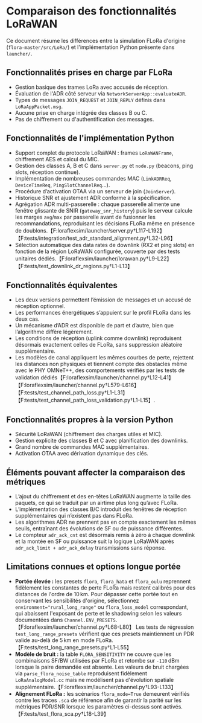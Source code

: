 # Comparaison des fonctionnalités LoRaWAN

Ce document résume les différences entre la simulation FLoRa d'origine
(`flora-master/src/LoRa/`) et l'implémentation Python présente dans `launcher/`.

## Fonctionnalités prises en charge par FLoRa

- Gestion basique des trames LoRa avec accusés de réception.
- Évaluation de l'ADR côté serveur via `NetworkServerApp::evaluateADR`.
- Types de messages ``JOIN_REQUEST`` et ``JOIN_REPLY`` définis dans
  `LoRaAppPacket.msg`.
- Aucune prise en charge intégrée des classes B ou C.
- Pas de chiffrement ou d'authentification des messages.

## Fonctionnalités de l'implémentation Python

- Support complet du protocole LoRaWAN : frames ``LoRaWANFrame``,
  chiffrement AES et calcul du MIC.
- Gestion des classes A, B et C dans `server.py` et `node.py` (beacons,
  ping slots, réception continue).
- Implémentation de nombreuses commandes MAC
  (``LinkADRReq``, ``DeviceTimeReq``, ``PingSlotChannelReq``…).
- Procédure d’activation OTAA via un serveur de join (`JoinServer`).
- Historique SNR et ajustement ADR conforme à la spécification.
- Agrégation ADR multi-passerelle : chaque passerelle alimente une fenêtre
  glissante de SNIR (`gateway_snr_history`) puis le serveur calcule les
  marges `avg`/`max` par passerelle avant de fusionner les recommandations,
  reproduisant les décisions FLoRa même en présence de doublons.【F:loraflexsim/launcher/server.py†L117-L192】【F:tests/integration/test_adr_standard_alignment.py†L32-L96】
- Sélection automatique des data rates de downlink (RX2 et ping slots) en
  fonction de la région LoRaWAN configurée, couverte par des tests unitaires
  dédiés.【F:loraflexsim/launcher/lorawan.py†L9-L22】【F:tests/test_downlink_dr_regions.py†L1-L13】

## Fonctionnalités équivalentes

- Les deux versions permettent l’émission de messages et un accusé de
  réception optionnel.
- Les performances énergétiques s’appuient sur le profil FLoRa dans les
  deux cas.
- Un mécanisme d’ADR est disponible de part et d’autre, bien que
  l’algorithme diffère légèrement.
- Les conditions de réception (uplink comme downlink) reproduisent
  désormais exactement celles de FLoRa, sans suppression aléatoire
  supplémentaire.
- Les modèles de canal appliquent les mêmes courbes de perte, rejettent les
  distances non physiques et tiennent compte des obstacles même avec le PHY
  OMNeT++, des comportements vérifiés par les tests de validation
  dédiés【F:loraflexsim/launcher/channel.py†L12-L41】【F:loraflexsim/launcher/channel.py†L579-L616】【F:tests/test_channel_path_loss.py†L1-L31】【F:tests/test_channel_path_loss_validation.py†L1-L15】.

## Fonctionnalités propres à la version Python

- Sécurité LoRaWAN (chiffrement des charges utiles et MIC).
- Gestion explicite des classes B et C avec planification des downlinks.
- Grand nombre de commandes MAC supplémentaires.
- Activation OTAA avec dérivation dynamique des clés.

## Éléments pouvant affecter la comparaison des métriques

- L’ajout du chiffrement et des en-têtes LoRaWAN augmente la taille des
  paquets, ce qui se traduit par un airtime plus long qu’avec FLoRa.
- L’implémentation des classes B/C introduit des fenêtres de réception
  supplémentaires qui n’existent pas dans FLoRa.
- Les algorithmes ADR ne prennent pas en compte exactement les mêmes
  seuils, entraînant des évolutions de SF ou de puissance différentes.
- Le compteur `adr_ack_cnt` est désormais remis à zéro à chaque downlink
  et la montée en SF ou puissance suit la logique LoRaWAN après
  `adr_ack_limit + adr_ack_delay` transmissions sans réponse.

## Limitations connues et options longue portée

- **Portée élevée :** les presets `flora`, `flora_hata` et `flora_oulu` reprennent fidèlement les constantes de perte FLoRa mais restent calibrés pour des distances de l'ordre de 10 km. Pour dépasser cette portée tout en conservant les sensibilités d'origine, sélectionnez `environment="rural_long_range"` ou `flora_loss_model` correspondant, qui abaissent l'exposant de perte et le shadowing selon les valeurs documentées dans `Channel.ENV_PRESETS`.【F:loraflexsim/launcher/channel.py†L68-L80】 Les tests de régression `test_long_range_presets` vérifient que ces presets maintiennent un PDR valide au-delà de 5 km en mode FLoRa.【F:tests/test_long_range_presets.py†L1-L55】
- **Modèle de bruit :** la table `FLORA_SENSITIVITY` ne couvre que les combinaisons SF/BW utilisées par FLoRa et retombe sur `-110` dBm lorsque la paire demandée est absente. Les valeurs de bruit chargées via `parse_flora_noise_table` reproduisent fidèlement `LoRaAnalogModel.cc` mais ne modélisent pas d'évolution spatiale supplémentaire.【F:loraflexsim/launcher/channel.py†L93-L133】
- **Alignement FLoRa :** les scénarios `flora_mode=True` demeurent vérifiés contre les traces `.sca` de référence afin de garantir la parité sur les métriques PDR/SNR lorsque les paramètres ci-dessus sont activés.【F:tests/test_flora_sca.py†L18-L39】
